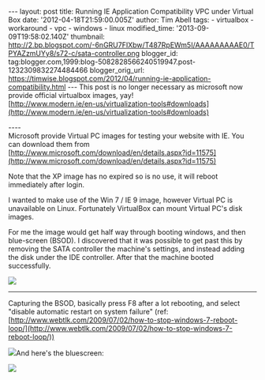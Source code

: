 \--- layout: post title: Running IE Application Compatibility VPC under Virtual Box date: '2012-04-18T21:59:00.005Z' author: Tim Abell tags: - virtualbox - workaround - vpc - windows - linux modified\_time: '2013-09-09T19:58:02.140Z' thumbnail: http://2.bp.blogspot.com/-6nGRU7FIXbw/T487RpEWm5I/AAAAAAAAAE0/TPYAZzmUYy8/s72-c/sata-controller.png blogger\_id: tag:blogger.com,1999:blog-5082828566240519947.post-1232309832274484466 blogger\_orig\_url: https://timwise.blogspot.com/2012/04/running-ie-application-compatibility.html --- This post is no longer necessary as microsoft now provide official virtualbox images, yay!  
[http://www.modern.ie/en-us/virtualization-tools#downloads](http://www.modern.ie/en-us/virtualization-tools#downloads)  
  
\----  
Microsoft provide Virtual PC images for testing your website with IE. You can download them from [http://www.microsoft.com/download/en/details.aspx?id=11575](http://www.microsoft.com/download/en/details.aspx?id=11575)  
  
Note that the XP image has no expired so is no use, it will reboot immediately after login.  
  
I wanted to make use of the Win 7 / IE 9 image, however Virtual PC is unavailable on Linux. Fortunately VirtualBox can mount Virtual PC's disk images.  
  
For me the image would get half way through booting windows, and then blue-screen (BSOD). I discovered that it was possible to get past this by removing the SATA controller the machine's settings, and instead adding the disk under the IDE controller. After that the machine booted successfully.  
  
[![](http://2.bp.blogspot.com/-6nGRU7FIXbw/T487RpEWm5I/AAAAAAAAAE0/TPYAZzmUYy8/s320/sata-controller.png)](http://2.bp.blogspot.com/-6nGRU7FIXbw/T487RpEWm5I/AAAAAAAAAE0/TPYAZzmUYy8/s1600/sata-controller.png)  

* * *

  
Capturing the BSOD, basically press F8 after a lot rebooting, and select "disable automatic restart on system failure" (ref: [http://www.webtlk.com/2009/07/02/how-to-stop-windows-7-reboot-loop/](http://www.webtlk.com/2009/07/02/how-to-stop-windows-7-reboot-loop/))  
  
  
[![](http://3.bp.blogspot.com/-WOY6OG9jq5Y/T489QCttzhI/AAAAAAAAAFA/lMOA--h1VxM/s320/bsod-reboot-prevention-F8.png)](http://3.bp.blogspot.com/-WOY6OG9jq5Y/T489QCttzhI/AAAAAAAAAFA/lMOA--h1VxM/s1600/bsod-reboot-prevention-F8.png)And here's the bluescreen:  
  
[![](http://1.bp.blogspot.com/-FvdkSF6QF6E/T489i3oUzII/AAAAAAAAAFM/aM95VceruUA/s320/bsod.png)](http://1.bp.blogspot.com/-FvdkSF6QF6E/T489i3oUzII/AAAAAAAAAFM/aM95VceruUA/s1600/bsod.png)